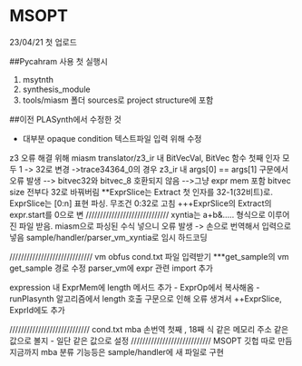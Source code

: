 # MSOPT

23/04/21 첫 업로드

##Pycahram 사용
첫 실행시 
1. msytnth
2. synthesis_module
3. tools/miasm
폴더 sources로 project structure에 포함 


##이전 PLASynth에서 수정한 것
  - 대부분 opaque condition 텍스트파일 입력 위해 수정


z3 오류 해결 위해 miasm translator/z3_ir 내 BitVecVal, BitVec 함수 첫째 인자 모두 1 -> 32로 변경
->trace34364_0의 경우 z3_ir 내 args[0] == args[1] 구문에서 오류 발생
  --> bitvec32와 bitvec_8 호환되지 않음
    -->그냥 expr mem 포함 bitvec size 전부다 32로 바꿔버림
		**ExprSlice는 Extract 첫 인자를 32-1(32비트)로.
			ExprSlice는 [0:n] 표현 파싱. 무조건 0:32로 고침
			+++ExprSlice의 Extract의 expr.start를 0으로 변
/////////////////////////////
xyntia는 a+b&..... 형식으로 이루어진 파일 받음. miasm으로 파싱된 수식 넣으니 오류 발생 -> 손으로 번역해서 입력으로 넣음
sample/handler/parser_vm_xyntia로 임시 하드코딩

/////////////////////////////
vm obfus cond.txt 파일 입력받기
***get_sample의 vm get_sample 경로 수정
	parser_vm에 expr 관련 import 추가

expression 내 ExprMem에 length 메서드 추가 - ExprOp에서 복사해옴
	-runPlasynth 알고리즘에서 length 호출 구문으로 인해 오류 생겨서
++ExprSlice, ExprId에도 추가

////////////////////////////
cond.txt mba 손번역
첫째 , 18째 식 같은 메모리 주소 같은 값으로 볼지 - 일단 같은 값으로 설정
////////////////////////////
MSOPT 깃헙 따로 만듬
지금까지 mba 분류 기능등은 sample/handler에 새 파일로 구현
